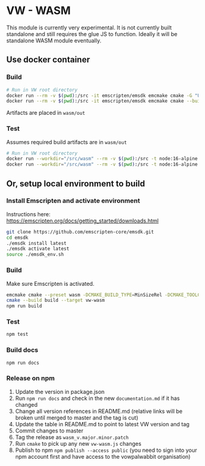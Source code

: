 # VW - WASM

This module is currently very experimental. It is not currently built standalone and still requires the glue JS to function. Ideally it will be standalone WASM module eventually.

## Use docker container
### Build
```sh
# Run in VW root directory
docker run --rm -v $(pwd):/src -it emscripten/emsdk emcmake cmake -G "Unix Makefiles" --preset wasm -DCMAKE_BUILD_TYPE=MinSizeRel -DCMAKE_TOOLCHAIN_FILE=/src/ext_libs/vcpkg/scripts/buildsystems/vcpkg.cmake
docker run --rm -v $(pwd):/src -it emscripten/emsdk emcmake cmake --build /src/build --target vw-wasm -j $(nproc)
```

Artifacts are placed in `wasm/out`

### Test
Assumes required build artifacts are in `wasm/out`

```sh
# Run in VW root directory
docker run --workdir="/src/wasm" --rm -v $(pwd):/src -t node:16-alpine npm install
docker run --workdir="/src/wasm" --rm -v $(pwd):/src -t node:16-alpine npm test
```

## Or, setup local environment to build

### Install Emscripten and activate environment
Instructions here: https://emscripten.org/docs/getting_started/downloads.html
```sh
git clone https://github.com/emscripten-core/emsdk.git
cd emsdk
./emsdk install latest
./emsdk activate latest
source ./emsdk_env.sh
```

### Build
Make sure Emscripten is activated.
```sh
emcmake cmake --preset wasm -DCMAKE_BUILD_TYPE=MinSizeRel -DCMAKE_TOOLCHAIN_FILE=$(pwd)/ext_libs/vcpkg/scripts/buildsystems/vcpkg.cmake
cmake --build build --target vw-wasm
npm run build
```

### Test
```sh
npm test
```

### Build docs
``` sh
npm run docs
```

### Release on npm

1. Update the version in package.json
2. Run `npm run docs` and check in the new `documentation.md` if it has changed
3. Change all version references in README.md (relative links will be broken until merged to master and the tag is cut)
4. Update the table in README.md to point to latest VW version and tag
5. Commit changes to master
6. Tag the release as `wasm_v.major.minor.patch`
7. Run `cmake` to pick up any new `vw-wasm.js` changes
8. Publish to npm `npm publish --access public` (you need to sign into your npm account first and have access to the vowpalwabbit organisation)